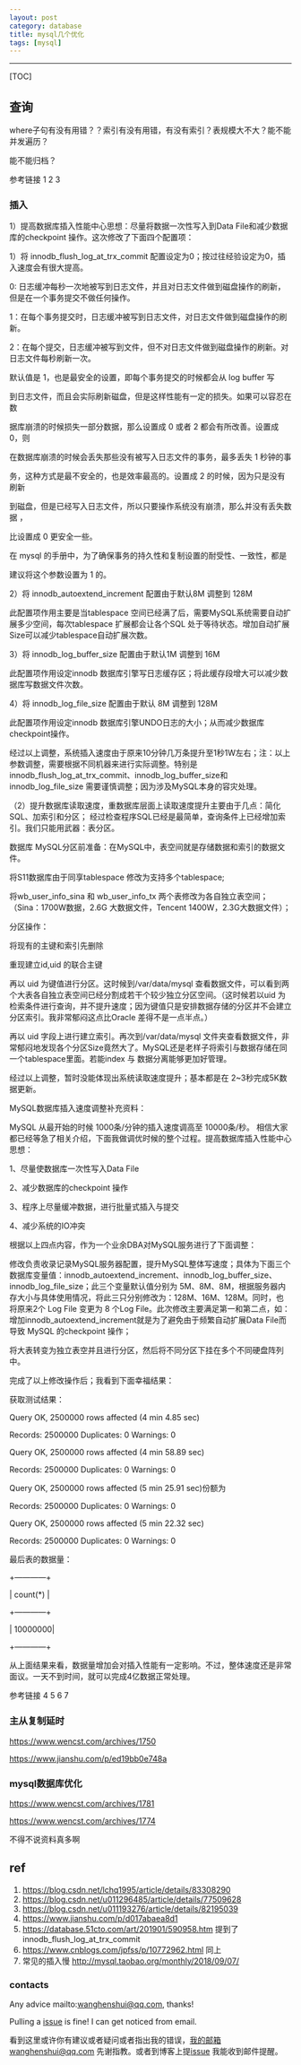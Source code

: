 ```yaml
---
layout: post
category: database
title: mysql几个优化
tags: [mysql]
---
```


  

---

[TOC]

## 查询

where子句有没有用错？？索引有没有用错，有没有索引？表规模大不大？能不能并发遍历？

能不能归档？

参考链接 1 2 3

### 插入

1）提高数据库插入性能中心思想：尽量将数据一次性写入到Data File和减少数据库的checkpoint 操作。这次修改了下面四个配置项：

1）将 innodb_flush_log_at_trx_commit 配置设定为0；按过往经验设定为0，插入速度会有很大提高。

0: 日志缓冲每秒一次地被写到日志文件，并且对日志文件做到磁盘操作的刷新，但是在一个事务提交不做任何操作。

1：在每个事务提交时，日志缓冲被写到日志文件，对日志文件做到磁盘操作的刷新。

2：在每个提交，日志缓冲被写到文件，但不对日志文件做到磁盘操作的刷新。对日志文件每秒刷新一次。

默认值是 1，也是最安全的设置，即每个事务提交的时候都会从 log buffer 写

到日志文件，而且会实际刷新磁盘，但是这样性能有一定的损失。如果可以容忍在数

据库崩溃的时候损失一部分数据，那么设置成 0 或者 2 都会有所改善。设置成 0，则

在数据库崩溃的时候会丢失那些没有被写入日志文件的事务，最多丢失 1 秒钟的事

务，这种方式是最不安全的，也是效率最高的。设置成 2 的时候，因为只是没有刷新

到磁盘，但是已经写入日志文件，所以只要操作系统没有崩溃，那么并没有丢失数据 ，

比设置成 0 更安全一些。

在 mysql 的手册中，为了确保事务的持久性和复制设置的耐受性、一致性，都是

建议将这个参数设置为 1 的。

2）将 innodb_autoextend_increment 配置由于默认8M 调整到 128M

此配置项作用主要是当tablespace 空间已经满了后，需要MySQL系统需要自动扩展多少空间，每次tablespace 扩展都会让各个SQL 处于等待状态。增加自动扩展Size可以减少tablespace自动扩展次数。

3）将 innodb_log_buffer_size 配置由于默认1M 调整到 16M

此配置项作用设定innodb 数据库引擎写日志缓存区；将此缓存段增大可以减少数据库写数据文件次数。

4）将 innodb_log_file_size 配置由于默认 8M 调整到 128M

此配置项作用设定innodb 数据库引擎UNDO日志的大小；从而减少数据库checkpoint操作。

经过以上调整，系统插入速度由于原来10分钟几万条提升至1秒1W左右；注：以上参数调整，需要根据不同机器来进行实际调整。特别是 innodb_flush_log_at_trx_commit、innodb_log_buffer_size和 innodb_log_file_size 需要谨慎调整；因为涉及MySQL本身的容灾处理。

（2）提升数据库读取速度，重数据库层面上读取速度提升主要由于几点：简化SQL、加索引和分区； 经过检查程序SQL已经是最简单，查询条件上已经增加索引。我们只能用武器：表分区。

数据库 MySQL分区前准备：在MySQL中，表空间就是存储数据和索引的数据文件。

将S11数据库由于同享tablespace 修改为支持多个tablespace;

将wb_user_info_sina 和 wb_user_info_tx 两个表修改为各自独立表空间；（Sina：1700W数据，2.6G 大数据文件，Tencent 1400W，2.3G大数据文件）；

分区操作：

将现有的主键和索引先删除

重现建立id,uid 的联合主键

再以 uid 为键值进行分区。这时候到/var/data/mysql 查看数据文件，可以看到两个大表各自独立表空间已经分割成若干个较少独立分区空间。（这时候若以uid 为检索条件进行查询，并不提升速度；因为键值只是安排数据存储的分区并不会建立分区索引。我非常郁闷这点比Oracle 差得不是一点半点。）

再以 uid 字段上进行建立索引。再次到/var/data/mysql 文件夹查看数据文件，非常郁闷地发现各个分区Size竟然大了。MySQL还是老样子将索引与数据存储在同一个tablespace里面。若能index 与 数据分离能够更加好管理。

经过以上调整，暂时没能体现出系统读取速度提升；基本都是在 2~3秒完成5K数据更新。

MySQL数据库插入速度调整补充资料：

MySQL 从最开始的时候 1000条/分钟的插入速度调高至 10000条/秒。 相信大家都已经等急了相关介绍，下面我做调优时候的整个过程。提高数据库插入性能中心思想：

1、尽量使数据库一次性写入Data File

2、减少数据库的checkpoint 操作

3、程序上尽量缓冲数据，进行批量式插入与提交

4、减少系统的IO冲突

根据以上四点内容，作为一个业余DBA对MySQL服务进行了下面调整：

修改负责收录记录MySQL服务器配置，提升MySQL整体写速度；具体为下面三个数据库变量值：innodb_autoextend_increment、innodb_log_buffer_size、innodb_log_file_size；此三个变量默认值分别为 5M、8M、8M，根据服务器内存大小与具体使用情况，将此三只分别修改为：128M、16M、128M。同时，也将原来2个 Log File 变更为 8 个Log File。此次修改主要满足第一和第二点，如：增加innodb_autoextend_increment就是为了避免由于频繁自动扩展Data File而导致 MySQL 的checkpoint 操作；

将大表转变为独立表空并且进行分区，然后将不同分区下挂在多个不同硬盘阵列中。

完成了以上修改操作后；我看到下面幸福结果：

获取测试结果：

Query OK, 2500000 rows affected (4 min 4.85 sec)

Records: 2500000 Duplicates: 0 Warnings: 0

Query OK, 2500000 rows affected (4 min 58.89 sec)

Records: 2500000 Duplicates: 0 Warnings: 0

Query OK, 2500000 rows affected (5 min 25.91 sec)份额为

Records: 2500000 Duplicates: 0 Warnings: 0

Query OK, 2500000 rows affected (5 min 22.32 sec)

Records: 2500000 Duplicates: 0 Warnings: 0

最后表的数据量：

+————+

| count(*) |

+————+

| 10000000|

+————+

从上面结果来看，数据量增加会对插入性能有一定影响。不过，整体速度还是非常面议。一天不到时间，就可以完成4亿数据正常处理。



参考链接 4 5 6 7

### 主从复制延时

https://www.wencst.com/archives/1750

https://www.jianshu.com/p/ed19bb0e748a

### mysql数据库优化

https://www.wencst.com/archives/1781

https://www.wencst.com/archives/1774

不得不说资料真多啊



## ref

1. https://blog.csdn.net/lchq1995/article/details/83308290
2. https://blog.csdn.net/u011296485/article/details/77509628
3. https://blog.csdn.net/u011193276/article/details/82195039
4. https://www.jianshu.com/p/d017abaea8d1
5. https://database.51cto.com/art/201901/590958.htm 提到了innodb_flush_log_at_trx_commit
6. https://www.cnblogs.com/jpfss/p/10772962.html 同上
7. 常见的插入慢 http://mysql.taobao.org/monthly/2018/09/07/

### contacts

Any advice mailto:wanghenshui@qq.com, thanks! 

Pulling a [issue](https://github.com/wanghenshui/wanghenshui.github.io/issues/new) is fine! I can get noticed from email.

看到这里或许你有建议或者疑问或者指出我的错误，我的邮箱wanghenshui@qq.com 先谢指教。或者到博客上提[issue](https://github.com/wanghenshui/wanghenshui.github.io/issues/new) 我能收到邮件提醒。


